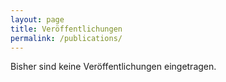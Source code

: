 ```yaml
---
layout: page
title: Veröffentlichungen
permalink: /publications/
---
```


Bisher sind keine Veröffentlichungen eingetragen.